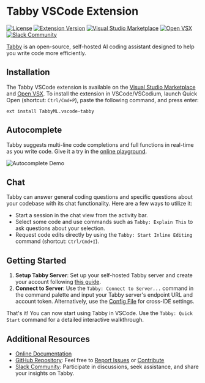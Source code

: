 # Tabby VSCode Extension

[![License](https://img.shields.io/badge/License-Apache_2.0-blue.svg)](https://opensource.org/licenses/Apache-2.0)
[![Extension Version](https://img.shields.io/visual-studio-marketplace/v/TabbyML.vscode-tabby)](https://marketplace.visualstudio.com/items?itemName=TabbyML.vscode-tabby)
[![Visual Studio Marketplace](https://img.shields.io/visual-studio-marketplace/i/TabbyML.vscode-tabby?label=marketplace)](https://marketplace.visualstudio.com/items?itemName=TabbyML.vscode-tabby)
[![Open VSX](https://img.shields.io/open-vsx/dt/TabbyML/vscode-tabby?label=Open-VSX)](https://open-vsx.org/extension/TabbyML/vscode-tabby)
[![Slack Community](https://shields.io/badge/Tabby-Join%20Slack-red?logo=slack)](https://links.tabbyml.com/join-slack)

[Tabby](https://tabby.tabbyml.com/) is an open-source, self-hosted AI coding assistant designed to help you write code more efficiently.

## Installation

The Tabby VSCode extension is available on the [Visual Studio Marketplace](https://marketplace.visualstudio.com/items?itemName=TabbyML.vscode-tabby) and [Open VSX](https://open-vsx.org/extension/TabbyML/vscode-tabby). To install the extension in VSCode/VSCodium, launch Quick Open (shortcut: `Ctrl/Cmd+P`), paste the following command, and press enter: 
```
ext install TabbyML.vscode-tabby
```

## Autocomplete

Tabby suggests multi-line code completions and full functions in real-time as you write code. Give it a try in the [online playground](https://tabby.tabbyml.com/playground).

![Autocomplete Demo](https://tabby.tabbyml.com/img/demo.gif)

## Chat

Tabby can answer general coding questions and specific questions about your codebase with its chat functionality. Here are a few ways to utilize it:

- Start a session in the chat view from the activity bar.
- Select some code and use commands such as `Tabby: Explain This` to ask questions about your selection.
- Request code edits directly by using the `Tabby: Start Inline Editing` command (shortcut: `Ctrl/Cmd+I`).

## Getting Started

1. **Setup Tabby Server**: Set up your self-hosted Tabby server and create your account following [this guide](https://tabby.tabbyml.com/docs/installation).
2. **Connect to Server**: Use the `Tabby: Connect to Server...` command in the command palette and input your Tabby server's endpoint URL and account token. Alternatively, use the [Config File](https://tabby.tabbyml.com/docs/extensions/configurations) for cross-IDE settings.

That's it! You can now start using Tabby in VSCode. Use the `Tabby: Quick Start` command for a detailed interactive walkthrough.

## Additional Resources

- [Online Documentation](https://tabby.tabbyml.com/)
- [GitHub Repository](https://github.com/TabbyML/tabby/): Feel free to [Report Issues](https://github.com/TabbyML/tabby/issues/new/choose) or [Contribute](https://github.com/TabbyML/tabby/blob/main/CONTRIBUTING.md)
- [Slack Community](https://links.tabbyml.com/join-slack): Participate in discussions, seek assistance, and share your insights on Tabby.
